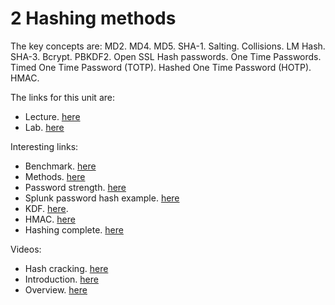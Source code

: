 # 2 Hashing methods
The key concepts are: MD2. MD4. MD5. SHA-1. Salting. Collisions. LM Hash. SHA-3. Bcrypt. PBKDF2. Open SSL Hash passwords. One Time Passwords. Timed One Time Password (TOTP). Hashed One Time Password (HOTP). HMAC.

The links for this unit are:

* Lecture. [here](https://github.com/billbuchanan/cryptomasterclass/tree/main/02_hashing/lectures)
* Lab. [here](https://github.com/billbuchanan/cryptomasterclass/tree/main/02_hashing/lab)

Interesting links:

* Benchmark. [here](https://asecuritysite.com/encryption/htest)
* Methods. [here](https://asecuritysite.com/encryption/hash)
* Password strength. [here](https://asecuritysite.com/encryption/passes)
* Splunk password hash example. [here](https://asecuritysite.com/encryption/splunk_hash)
* KDF. [here](https://asecuritysite.com/encryption/kdf).
* HMAC. [here](https://asecuritysite.com/encryption/tink02)
* Hashing complete. [here](https://asecuritysite.com/subjects/chapter124)


Videos:
* Hash cracking. [here](https://asecuritysite.com/subjects/chapter101)
* Introduction. [here](https://www.youtube.com/watch?v=xmeO2wQzfbY)
* Overview. [here](https://www.youtube.com/watch?v=3D11YGD4vFQ)

